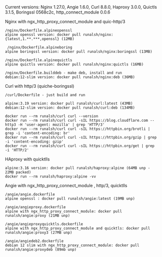 Current versions: Nginx 1.27.0, Angie 1.6.0, Curl 8.8.0, Haproxy 3.0.0, Quictls 3.1.5, Boringssl 0568c2c, http_connect_module 0.0.6

Nginx with ngx_http_proxy_connect_module and quic-http/3
    
    /nginx/Dockerfile.alpineopenssl
    alpine openssl version: docker pull runalsh/nginx:{latest,1.**.***,openssl} (12MB)

     /nginx/Dockerfile.alpineboring
    alpine boringssl version: docker pull runalsh/nginx:boringssl (13MB)

    /nginx/Dockerfile.alpinequictls
    alpine quictls version: docker pull runalsh/nginx:quictls (16MB)

    /nginx/Dockerfile.builddeb - make deb, install and run
    debian:12-slim version: docker pull runalsh/nginx:deb (36MB)

Curl  with http/3 (quiche-boringssl)

    /curl/Dockerfile - just build and run 

    alpine:3.19 version: docker pull runalsh/curl:latest (43MB)
    debian:12-slim version: docker pull runalsh/curl:deb (134MB)

    docker run --rm runalsh/curl curl --version
    docker run --rm runalsh/curl curl -sIL https://blog.cloudflare.com --http3 -H 'user-agent: mozilla' | grep 'HTTP/3'    
    docker run --rm runalsh/curl curl -sIL https://httpbin.org/brotli | grep -i 'content-encoding: br'
    docker run --rm runalsh/curl curl -sIL https://httpbin.org/gzip | grep -i 'content-encoding: gzip'
    docker run --rm runalsh/curl curl -sIL https://httpbin.org/get | grep -i 'HTTP/2'

HAproxy with quicktlls

    alpine:3.16 version: docker pull runalsh/haproxy:alpine (64MB unp - 22MB packed)
    docker run --rm runalsh/haproxy:alpine -vv
    
Angie  with ngx_http_proxy_connect_module , http/3, quicktlls
    
    /angie/angie.dockerfile
    alpine openssl : docker pull runalsh/angie:latest (19MB unp)

    /angie/angieproxy.dockerfile
    alpine with ngx_http_proxy_connect_module: docker pull runalsh/angie:proxy (21MB unp)

    /angie/angieproxyquicktls.dockerfile
    alpine with ngx_http_proxy_connect_module and quicktls: docker pull runalsh/angie:proxy3 (27MB unp)

    /angie/angiedeb2.dockerfile
    debian 12 slim with ngx_http_proxy_connect_module: docker pull runalsh/angie:proxydeb (89mb unp)

    
